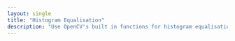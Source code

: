 ```yaml
---
layout: single
title: "Histogram Equalisation"
description: "Use OpenCV's built in functions for histogram equalisation"
---
```

